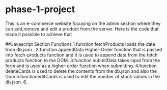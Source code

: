 # phase-1-project

This is an e-commerce website focusing on the admin section where they can add,remove and edit a product from the server.
Here is the code that made it possible to achieve that

##Javascript Section
Functions
1.function fetchProducts loads the data from db.json .
2.function appendData Higher-Order function that is passed into fetch-products function and it is used to append data from the fetch products function to the DOM.
3.function submitData takes input from the form and is used as a higher-order function when submitting.
4.function deleteCards is used to delete the contents from the db.json and also the Dom
5.functioneditCards is used to edit the number of stock values in the db.json.
6.
